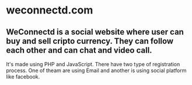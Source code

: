 # weconnectd.com

## WeConnectd is a social website where user can buy and sell cripto currency. They can follow each other and can chat and video call. 
It's made using PHP and JavaScript. There have two type of registration process. One of theam are using Email and another is using social platform like facebook.
